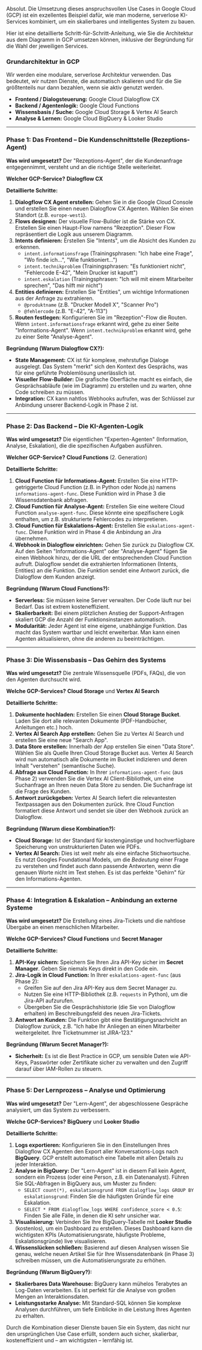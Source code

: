 Absolut. Die Umsetzung dieses anspruchsvollen Use Cases in Google Cloud (GCP) ist ein exzellentes Beispiel dafür, wie man moderne, serverlose KI-Services kombiniert, um ein skalierbares und intelligentes System zu bauen.

Hier ist eine detaillierte Schritt-für-Schritt-Anleitung, wie Sie die Architektur aus dem Diagramm in GCP umsetzen können, inklusive der Begründung für die Wahl der jeweiligen Services.

### **Grundarchitektur in GCP**

Wir werden eine modulare, serverlose Architektur verwenden. Das bedeutet, wir nutzen Dienste, die automatisch skalieren und für die Sie größtenteils nur dann bezahlen, wenn sie aktiv genutzt werden.

*   **Frontend / Dialogsteuerung:** Google Cloud Dialogflow CX
*   **Backend / Agentenlogik:** Google Cloud Functions
*   **Wissensbasis / Suche:** Google Cloud Storage & Vertex AI Search
*   **Analyse & Lernen:** Google Cloud BigQuery & Looker Studio

---

### **Phase 1: Das Frontend – Die Kundenschnittstelle (Rezeptions-Agent)**

**Was wird umgesetzt?** Der "Rezeptions-Agent", der die Kundenanfrage entgegennimmt, versteht und an die richtige Stelle weiterleitet.

**Welcher GCP-Service?** **Dialogflow CX**

**Detaillierte Schritte:**

1.  **Dialogflow CX Agent erstellen:** Gehen Sie in die Google Cloud Console und erstellen Sie einen neuen Dialogflow CX Agenten. Wählen Sie einen Standort (z.B. `europe-west1`).
2.  **Flows designen:** Der visuelle Flow-Builder ist die Stärke von CX. Erstellen Sie einen Haupt-Flow namens "Rezeption". Dieser Flow repräsentiert die Logik aus unserem Diagramm.
3.  **Intents definieren:** Erstellen Sie "Intents", um die Absicht des Kunden zu erkennen.
    *   `intent.informationsfrage` (Trainingsphrasen: "Ich habe eine Frage", "Wo finde ich...", "Wie funktioniert...")
    *   `intent.technikproblem` (Trainingsphrasen: "Es funktioniert nicht", "Fehlercode E-42", "Mein Drucker ist kaputt")
    *   `intent.eskalation` (Trainingsphrasen: "Ich will mit einem Mitarbeiter sprechen", "Das hilft mir nicht")
4.  **Entities definieren:** Erstellen Sie "Entities", um wichtige Informationen aus der Anfrage zu extrahieren.
    *   `@produktname` (z.B. "Drucker Modell X", "Scanner Pro")
    *   `@fehlercode` (z.B. "E-42", "A-113")
5.  **Routen festlegen:** Konfigurieren Sie im "Rezeption"-Flow die Routen. Wenn `intent.informationsfrage` erkannt wird, gehe zu einer Seite "Informations-Agent". Wenn `intent.technikproblem` erkannt wird, gehe zu einer Seite "Analyse-Agent".

**Begründung (Warum Dialogflow CX?):**
*   **State Management:** CX ist für komplexe, mehrstufige Dialoge ausgelegt. Das System "merkt" sich den Kontext des Gesprächs, was für eine geführte Problemlösung unerlässlich ist.
*   **Visueller Flow-Builder:** Die grafische Oberfläche macht es einfach, die Gesprächsabläufe (wie im Diagramm) zu erstellen und zu warten, ohne Code schreiben zu müssen.
*   **Integration:** CX kann nahtlos Webhooks aufrufen, was der Schlüssel zur Anbindung unserer Backend-Logik in Phase 2 ist.

---

### **Phase 2: Das Backend – Die KI-Agenten-Logik**

**Was wird umgesetzt?** Die eigentlichen "Experten-Agenten" (Information, Analyse, Eskalation), die die spezifischen Aufgaben ausführen.

**Welcher GCP-Service?** **Cloud Functions** (2. Generation)

**Detaillierte Schritte:**

1.  **Cloud Function für Informations-Agent:** Erstellen Sie eine HTTP-getriggerte Cloud Function (z.B. in Python oder Node.js) namens `informations-agent-func`. Diese Funktion wird in Phase 3 die Wissensdatenbank abfragen.
2.  **Cloud Function für Analyse-Agent:** Erstellen Sie eine weitere Cloud Function `analyse-agent-func`. Diese könnte eine spezifischere Logik enthalten, um z.B. strukturierte Fehlercodes zu interpretieren.
3.  **Cloud Function für Eskalations-Agent:** Erstellen Sie `eskalations-agent-func`. Diese Funktion wird in Phase 4 die Anbindung an Jira übernehmen.
4.  **Webhook in Dialogflow einrichten:** Gehen Sie zurück zu Dialogflow CX. Auf den Seiten "Informations-Agent" oder "Analyse-Agent" fügen Sie einen Webhook hinzu, der die URL der entsprechenden Cloud Function aufruft. Dialogflow sendet die extrahierten Informationen (Intents, Entities) an die Funktion. Die Funktion sendet eine Antwort zurück, die Dialogflow dem Kunden anzeigt.

**Begründung (Warum Cloud Functions?):**
*   **Serverless:** Sie müssen keine Server verwalten. Der Code läuft nur bei Bedarf. Das ist extrem kosteneffizient.
*   **Skalierbarkeit:** Bei einem plötzlichen Anstieg der Support-Anfragen skaliert GCP die Anzahl der Funktionsinstanzen automatisch.
*   **Modularität:** Jeder Agent ist eine eigene, unabhängige Funktion. Das macht das System wartbar und leicht erweiterbar. Man kann einen Agenten aktualisieren, ohne die anderen zu beeinträchtigen.

---

### **Phase 3: Die Wissensbasis – Das Gehirn des Systems**

**Was wird umgesetzt?** Die zentrale Wissensquelle (PDFs, FAQs), die von den Agenten durchsucht wird.

**Welche GCP-Services?** **Cloud Storage** und **Vertex AI Search**

**Detaillierte Schritte:**

1.  **Dokumente hochladen:** Erstellen Sie einen **Cloud Storage Bucket**. Laden Sie dort alle relevanten Dokumente (PDF-Handbücher, Anleitungen etc.) hoch.
2.  **Vertex AI Search App erstellen:** Gehen Sie zu Vertex AI Search und erstellen Sie eine neue "Search App".
3.  **Data Store erstellen:** Innerhalb der App erstellen Sie einen "Data Store". Wählen Sie als Quelle Ihren Cloud Storage Bucket aus. Vertex AI Search wird nun automatisch alle Dokumente im Bucket indizieren und deren Inhalt "verstehen" (semantische Suche).
4.  **Abfrage aus Cloud Function:** In Ihrer `informations-agent-func` (aus Phase 2) verwenden Sie die Vertex AI Client-Bibliothek, um eine Suchanfrage an Ihren neuen Data Store zu senden. Die Suchanfrage ist die Frage des Kunden.
5.  **Antwort zurückgeben:** Vertex AI Search liefert die relevantesten Textpassagen aus den Dokumenten zurück. Ihre Cloud Function formatiert diese Antwort und sendet sie über den Webhook zurück an Dialogflow.

**Begründung (Warum diese Kombination?):**
*   **Cloud Storage:** Ist der Standard für kostengünstige und hochverfügbare Speicherung von unstrukturierten Daten wie PDFs.
*   **Vertex AI Search:** Dies ist weit mehr als eine einfache Stichwortsuche. Es nutzt Googles Foundational Models, um die *Bedeutung* einer Frage zu verstehen und findet auch dann passende Antworten, wenn die genauen Worte nicht im Text stehen. Es ist das perfekte "Gehirn" für den Informations-Agenten.

---

### **Phase 4: Integration & Eskalation – Anbindung an externe Systeme**

**Was wird umgesetzt?** Die Erstellung eines Jira-Tickets und die nahtlose Übergabe an einen menschlichen Mitarbeiter.

**Welche GCP-Services?** **Cloud Functions** und **Secret Manager**

**Detaillierte Schritte:**

1.  **API-Key sichern:** Speichern Sie Ihren Jira API-Key sicher im **Secret Manager**. Geben Sie niemals Keys direkt in den Code ein.
2.  **Jira-Logik in Cloud Function:** In Ihrer `eskalations-agent-func` (aus Phase 2):
    *   Greifen Sie auf den Jira API-Key aus dem Secret Manager zu.
    *   Nutzen Sie eine HTTP-Bibliothek (z.B. `requests` in Python), um die Jira-API aufzurufen.
    *   Übergeben Sie die Gesprächshistorie (die Sie von Dialogflow erhalten) im Beschreibungsfeld des neuen Jira-Tickets.
3.  **Antwort an Kunden:** Die Funktion gibt eine Bestätigungsnachricht an Dialogflow zurück, z.B. "Ich habe Ihr Anliegen an einen Mitarbeiter weitergeleitet. Ihre Ticketnummer ist JIRA-123."

**Begründung (Warum Secret Manager?):**
*   **Sicherheit:** Es ist die Best Practice in GCP, um sensible Daten wie API-Keys, Passwörter oder Zertifikate sicher zu verwalten und den Zugriff darauf über IAM-Rollen zu steuern.

---

### **Phase 5: Der Lernprozess – Analyse und Optimierung**

**Was wird umgesetzt?** Der "Lern-Agent", der abgeschlossene Gespräche analysiert, um das System zu verbessern.

**Welche GCP-Services?** **BigQuery** und **Looker Studio**

**Detaillierte Schritte:**

1.  **Logs exportieren:** Konfigurieren Sie in den Einstellungen Ihres Dialogflow CX Agenten den Export aller Konversations-Logs nach **BigQuery**. GCP erstellt automatisch eine Tabelle mit allen Details zu jeder Interaktion.
2.  **Analyse in BigQuery:** Der "Lern-Agent" ist in diesem Fall kein Agent, sondern ein Prozess (oder eine Person, z.B. ein Datenanalyst). Führen Sie SQL-Abfragen in BigQuery aus, um Muster zu finden:
    *   `SELECT count(*), eskalationsgrund FROM dialogflow_logs GROUP BY eskalationsgrund`: Finden Sie die häufigsten Gründe für eine Eskalation.
    *   `SELECT * FROM dialogflow_logs WHERE confidence_score < 0.5`: Finden Sie alle Fälle, in denen die KI sehr unsicher war.
3.  **Visualisierung:** Verbinden Sie Ihre BigQuery-Tabelle mit **Looker Studio** (kostenlos), um ein Dashboard zu erstellen. Dieses Dashboard kann die wichtigsten KPIs (Automatisierungsrate, häufigste Probleme, Eskalationsgründe) live visualisieren.
4.  **Wissenslücken schließen:** Basierend auf diesen Analysen wissen Sie genau, welche neuen Artikel Sie für Ihre Wissensdatenbank (in Phase 3) schreiben müssen, um die Automatisierungsrate zu erhöhen.

**Begründung (Warum BigQuery?):**
*   **Skalierbares Data Warehouse:** BigQuery kann mühelos Terabytes an Log-Daten verarbeiten. Es ist perfekt für die Analyse von großen Mengen an Interaktionsdaten.
*   **Leistungsstarke Analyse:** Mit Standard-SQL können Sie komplexe Analysen durchführen, um tiefe Einblicke in die Leistung Ihres Agenten zu erhalten.

Durch die Kombination dieser Dienste bauen Sie ein System, das nicht nur den ursprünglichen Use Case erfüllt, sondern auch sicher, skalierbar, kosteneffizient und – am wichtigsten – lernfähig ist.
